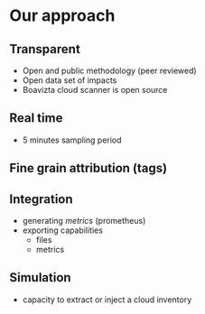 # Our approach

## Transparent

- Open and public methodology (peer reviewed)
- Open data set of impacts
- Boavizta cloud scanner is open source

## Real time

- 5 minutes sampling period

## Fine grain attribution (tags)

## Integration

- generating *metrics* (prometheus)
- exporting capabilities
  - files
  - metrics

## Simulation

- capacity to extract or inject a cloud inventory
